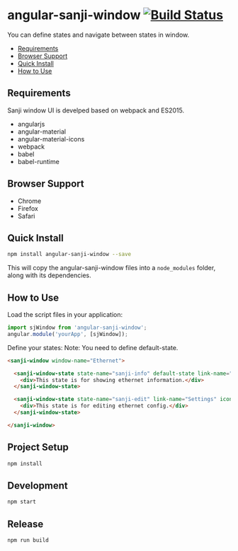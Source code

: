 # angular-sanji-window [![Build Status](https://travis-ci.org/Sanji-IO/angular-sanji-window.svg?branch=master)](https://travis-ci.org/Sanji-IO/angular-sanji-window)

You can define states and navigate between states in window.

- [Requirements](#requirements)
- [Browser Support](#browser-support)
- [Quick Install](#quick-install)
- [How to Use](#how-to-use)

## Requirements
Sanji window UI is develped based on webpack and ES2015.

- angularjs
- angular-material
- angular-material-icons
- webpack
- babel
- babel-runtime

## Browser Support
- Chrome
- Firefox
- Safari

## Quick Install
```sh
npm install angular-sanji-window --save
```

This will copy the angular-sanji-window files into a `node_modules` folder, along with its dependencies.

## How to Use
Load the script files in your application:

```javascript
import sjWindow from 'angular-sanji-window';
angular.module('yourApp', [sjWindow]);
```

Define your states:
Note: You need to define default-state.

```html
<sanji-window window-name="Ethernet">

  <sanji-window-state state-name="sanji-info" default-state link-name="Information">
    <div>This state is for showing ethernet information.</div>
  </sanji-window-state>

  <sanji-window-state state-name="sanji-edit" link-name="Settings" icon="settings">
    <div>This state is for editing ethernet config.</div>
  </sanji-window-state>

</sanji-window>
```

## Project Setup
```sh
npm install
```

## Development
```sh
npm start
```

## Release
```sh
npm run build
```
